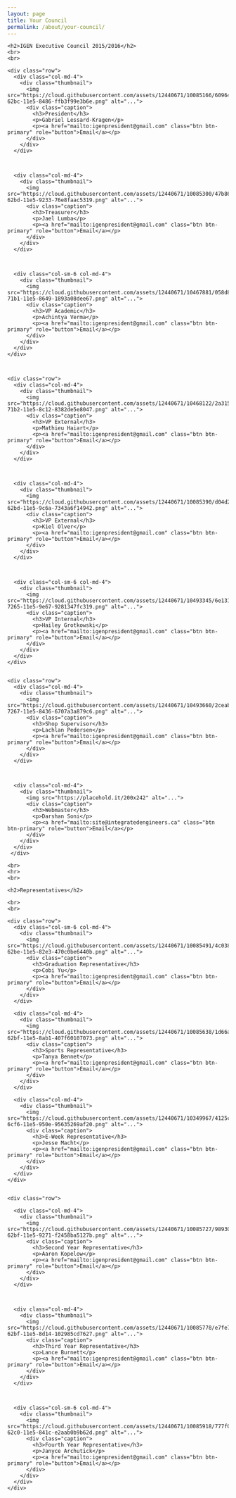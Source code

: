 ```yaml
---
layout: page
title: Your Council	
permalink: /about/your-council/
---
```


<div class="container">

	<h2>IGEN Executive Council 2015/2016</h2>
	<br>
	<br>

	<div class="row">
	  <div class="col-md-4">
	    <div class="thumbnail">
	      <img src="https://cloud.githubusercontent.com/assets/12440671/10085166/60964fa4-62bc-11e5-8486-ffb3f99e3b6e.png" alt="...">
	      <div class="caption">
	        <h3>President</h3>
	        <p>Gabriel Lessard-Kragen</p>
	        <p><a href="mailto:igenpresident@gmail.com" class="btn btn-primary" role="button">Email</a></p>
	      </div>
	    </div>
	  </div>
	

	
	  <div class="col-md-4">
	    <div class="thumbnail">
	      <img src="https://cloud.githubusercontent.com/assets/12440671/10085300/47b8621e-62bd-11e5-9233-76e8faac5319.png" alt="...">
	      <div class="caption">
	        <h3>Treasurer</h3>
	        <p>Jael Lumba</p>
	        <p><a href="mailto:igenpresident@gmail.com" class="btn btn-primary" role="button">Email</a></p>
	      </div>
	    </div>
	  </div>
	

	
	  <div class="col-sm-6 col-md-4">
	    <div class="thumbnail">
	      <img src="https://cloud.githubusercontent.com/assets/12440671/10467881/058d8984-71b1-11e5-8649-1893a08dee67.png" alt="...">
	      <div class="caption">
	        <h3>VP Academic</h3>
	        <p>Achintya Verma</p>
	        <p><a href="mailto:igenpresident@gmail.com" class="btn btn-primary" role="button">Email</a></p>
	      </div>
	    </div>
	  </div>
	</div>



	<div class="row">
	  <div class="col-md-4">
	    <div class="thumbnail">
	      <img src="https://cloud.githubusercontent.com/assets/12440671/10468122/2a3151de-71b2-11e5-8c12-8382de5e8047.png" alt="...">
	      <div class="caption">
	        <h3>VP External</h3>
	        <p>Mathieu Haiart</p>
	        <p><a href="mailto:igenpresident@gmail.com" class="btn btn-primary" role="button">Email</a></p>
	      </div>
	    </div>
	  </div>
	

	
	  <div class="col-md-4">
	    <div class="thumbnail">
	      <img src="https://cloud.githubusercontent.com/assets/12440671/10085390/d04d2f88-62bd-11e5-9c6a-7343a6f14942.png" alt="...">
	      <div class="caption">
	        <h3>VP External</h3>
	        <p>Kiel Olver</p>
	        <p><a href="mailto:igenpresident@gmail.com" class="btn btn-primary" role="button">Email</a></p>
	      </div>
	    </div>
	  </div>
	

	
	  <div class="col-sm-6 col-md-4">
	    <div class="thumbnail">
	      <img src="https://cloud.githubusercontent.com/assets/12440671/10493345/6e13137a-7265-11e5-9e67-9281347fc319.png" alt="...">
	      <div class="caption">
	        <h3>VP Internal</h3>
	        <p>Hailey Grotkowski</p>
	        <p><a href="mailto:igenpresident@gmail.com" class="btn btn-primary" role="button">Email</a></p>
	      </div>
	    </div>
	  </div>
	</div>


	<div class="row">
	  <div class="col-md-4">
	    <div class="thumbnail">
	      <img src="https://cloud.githubusercontent.com/assets/12440671/10493660/2ceab9dc-7267-11e5-8436-6707a3a879c6.png" alt="...">
	      <div class="caption">
	        <h3>Shop Supervisor</h3>
	        <p>Lachlan Pedersen</p>
	        <p><a href="mailto:igenpresident@gmail.com" class="btn btn-primary" role="button">Email</a></p>
	      </div>
	    </div>
	  </div>
	

	
	  <div class="col-md-4">
	    <div class="thumbnail">
	      <img src="https://placehold.it/200x242" alt="...">
	      <div class="caption">
	      	<h3>Webmaster</h3>
	      	<p>Darshan Soni</p>
	      	<p><a href="mailto:site@integratedengineers.ca" class="btn btn-primary" role="button">Email</a></p>
	      </div>
	    </div>
	  </div>
	 </div> 

	<br>
	<hr>
	<br>

	<h2>Representatives</h2>

	<br>
	<br>

	<div class="row">
	  <div class="col-sm-6 col-md-4">
	    <div class="thumbnail">
	      <img src="https://cloud.githubusercontent.com/assets/12440671/10085491/4c038780-62be-11e5-82e3-470c0be6440b.png" alt="...">
	      <div class="caption">
	        <h3>Graduation Representative</h3>
	        <p>Cobi Yu</p>
	        <p><a href="mailto:igenpresident@gmail.com" class="btn btn-primary" role="button">Email</a></p>
	      </div>
	    </div>
	  </div>

	  <div class="col-md-4">
	    <div class="thumbnail">
	      <img src="https://cloud.githubusercontent.com/assets/12440671/10085638/1d66ae1a-62bf-11e5-8ab1-407f60107073.png" alt="...">
	      <div class="caption">
	        <h3>Sports Representative</h3>
	        <p>Tanya Bennet</p>
	        <p><a href="mailto:igenpresident@gmail.com" class="btn btn-primary" role="button">Email</a></p>
	      </div>
	    </div>
	  </div>

	  <div class="col-md-4">
	    <div class="thumbnail">
	      <img src="https://cloud.githubusercontent.com/assets/12440671/10349967/4125caa2-6cf6-11e5-950e-95635269af20.png" alt="...">
	      <div class="caption">
	        <h3>E-Week Representative</h3>
	        <p>Jesse Macht</p>
	        <p><a href="mailto:igenpresident@gmail.com" class="btn btn-primary" role="button">Email</a></p>
	      </div>
	    </div>
	  </div>
	</div> 


	<div class="row">
	  
	  <div class="col-md-4">
	    <div class="thumbnail">
	      <img src="https://cloud.githubusercontent.com/assets/12440671/10085727/98930b24-62bf-11e5-9271-f2458ba5127b.png" alt="...">
	      <div class="caption">
	        <h3>Second Year Representative</h3>
	        <p>Aaron Kopelow</p>
	        <p><a href="mailto:igenpresident@gmail.com" class="btn btn-primary" role="button">Email</a></p>
	      </div>
	    </div>
	  </div>
	

	
	  <div class="col-md-4">
	    <div class="thumbnail">
	      <img src="https://cloud.githubusercontent.com/assets/12440671/10085778/e7fe7202-62bf-11e5-8d14-102985cd7627.png" alt="...">
	      <div class="caption">
	        <h3>Third Year Representative</h3>
	        <p>Lance Burnett</p>
	        <p><a href="mailto:igenpresident@gmail.com" class="btn btn-primary" role="button">Email</a></p>
	      </div>
	    </div>
	  </div>
	

	
	  <div class="col-sm-6 col-md-4">
	    <div class="thumbnail">
	      <img src="https://cloud.githubusercontent.com/assets/12440671/10085918/777f0306-62c0-11e5-841c-e2aab0b9b62d.png" alt="...">
	      <div class="caption">
	        <h3>Fourth Year Representative</h3>
	        <p>Janyce Archutick</p>
	        <p><a href="mailto:igenpresident@gmail.com" class="btn btn-primary" role="button">Email</a></p>
	      </div>
	    </div>
	  </div>
	</div>
	



</div>


